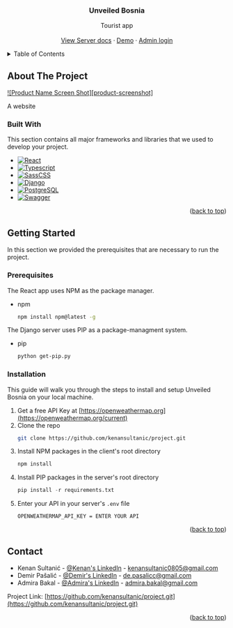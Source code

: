 <a name="readme-top"></a>

<h3 align="center">Unveiled Bosnia</h3>
<p align="center">
    Tourist app
    <br />
    <br />
    <a href="https://project-production-149b.up.railway.app/swagger/">View Server docs</a>
    ·
    <a href="https://project-production-149b.up.railway.app/front/">Demo</a>
    ·
    <a href="https://project-production-149b.up.railway.app/admin/login/?next=/admin/">Admin login</a>
  </p>
</div>

<!-- TABLE OF CONTENTS -->
<details>
  <summary>Table of Contents</summary>
  <ol>
    <li>
      <a href="#about-the-project">About The Project</a>
      <ul>
        <li><a href="#built-with">Built With</a></li>
      </ul>
    </li>
    <li>
      <a href="#getting-started">Getting Started</a>
      <ul>
        <li><a href="#prerequisites">Prerequisites</a></li>
        <li><a href="#installation">Installation</a></li>
      </ul>
    </li>
    <li><a href="#contact">Contact</a></li>
  </ol>
</details>

<!-- ABOUT THE PROJECT -->
## About The Project

[![Product Name Screen Shot][product-screenshot]](https://example.com)

A website 


### Built With

This section contains all major frameworks and libraries that we used to develop your project. 

* [![React][React.js]][React-url]
* [![Typescript][TypeScript]][TypeScript-url]
* [![SassCSS][SassCSS]][SassCSS-url]
* [![Django][Django]][Django-url]
* [![PostgreSQL][PostgreSQL]][PostgreSQL-url]
* [![Swagger][Swagger]][Swagger-url]

<p align="right">(<a href="#readme-top">back to top</a>)</p>

<!-- GETTING STARTED -->
## Getting Started

In this section we provided the prerequisites that are necessary to run the project.

### Prerequisites

The React app uses NPM as the package manager.
* npm
  ```sh
  npm install npm@latest -g
  ```

The Django server uses PIP as a package-managment system.
* pip
  ```sh
  python get-pip.py
  ```


### Installation

This guide will walk you through the steps to install and setup
Unveiled Bosnia on your local machine.

1. Get a free API Key at [https://openweathermap.org](https://openweathermap.org/current)
2. Clone the repo
   ```sh
   git clone https://github.com/kenansultanic/project.git
   ```
3. Install NPM packages in the client's root directory
   ```sh
   npm install
   ```
4. Install PIP packages in the server's root directory
   ```py
   pip install -r requirements.txt
   ```
5. Enter your API in your server's `.env` file
   ```env
   OPENWEATHERMAP_API_KEY = ENTER YOUR API
   ```

<p align="right">(<a href="#readme-top">back to top</a>)</p>


<!-- CONTACT -->
## Contact

* Kenan Sultanić - [@Kenan's LinkedIn](https://linkedin.com/in/kenansultanic) - kenansultanic0805@gmail.com
* Demir Pašalić - [@Demir's LinkedIn](https://www.linkedin.com/in/dpasalic/) - de.pasalicc@gmail.com
* Admira Bakal - [@Admira's LinkedIn](https://www.linkedin.com/in/admira-bakal-591176238/) -
admira.bakal@gmail.com


Project Link: [https://github.com/kenansultanic/project.git](https://github.com/kenansultanic/project.git)

<p align="right">(<a href="#readme-top">back to top</a>)</p>


[React.js]: https://img.shields.io/badge/react-20232A?style=for-the-badge&logo=react&logoColor=61DAFB
[React-url]: https://reactjs.org/

[TypeScript]: https://img.shields.io/badge/typescript-3178C6?style=for-the-badge&logo=typescript&logoColor=fff
[TypeScript-url]: https://www.typescriptlang.org/

[SassCSS]: https://img.shields.io/badge/sass-C76494?style=for-the-badge&logo=sass&logoColor=fff
[SassCSS-url]: https://sass-lang.com/

[Django]: https://img.shields.io/badge/django-113527?style=for-the-badge&logo=django&logoColor=fff
[Django-url]: https://www.djangoproject.com/

[PostgreSQL]: https://img.shields.io/badge/postgresql-376696?style=for-the-badge&logo=postgresql&logoColor=fff
[PostgreSQL-url]: https://www.postgresql.org/

[Swagger]: https://img.shields.io/badge/swagger-729D08?style=for-the-badge&logo=swagger&logoColor=fff
[Swagger-url]: https://swagger.io/

